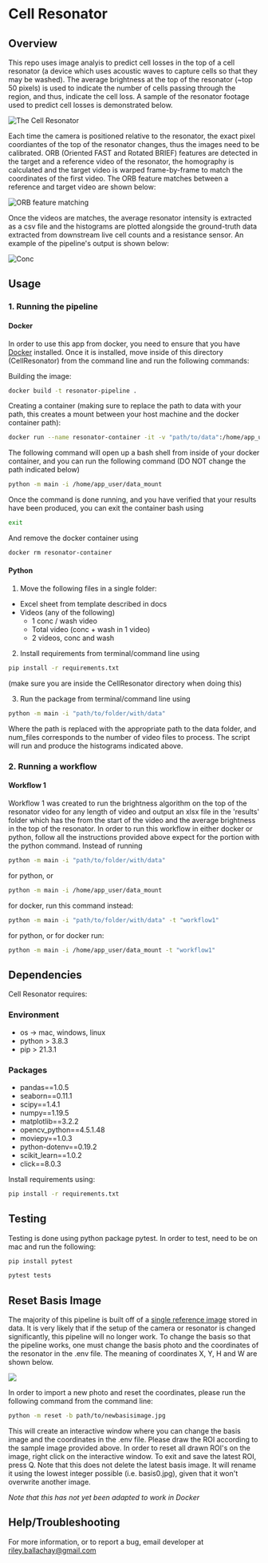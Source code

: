 # Cell Resonator

## Overview

This repo uses image analyis to predict cell losses in the top of a cell resonator (a device which uses acoustic waves to capture cells so that they may be washed). The average brightness at the top of the resonator (~top 50 pixels) is used to indicate the number of cells passing through the region, and thus, indicate the cell loss. A sample of the resonator footage used to predict cell losses is demonstrated below.

![](docs/gifs/restonator.gif "Τhe Cell Resonator")


Each time the camera is positioned relative to the resonator, the exact pixel coordiantes of the top of the resonator changes, thus the images need to be calibrated. ORB (Oriented FAST and Rotated BRIEF) features are detected in the target and a reference video of the resonator, the homography is calculated and the target video is warped frame-by-frame to match the coordinates of the first video. The ORB feature matches between a reference and target video are shown below: 

![](docs/images/matches.jpg "ORB feature matching")

Once the videos are matches, the average resonator intensity is extracted as a csv file and the histograms are plotted alongside the ground-truth data extracted from downstream live cell counts and a resistance sensor. An example of the pipeline's output is shown below:

![](docs/images/results.png "Conc") 

## Usage

### 1. Running the pipeline

#### Docker

In order to use this app from docker, you need to ensure that you have [Docker](https://www.docker.com/products/docker-desktop) installed. Once it is installed, move inside of this directory (CellResonator) from the command line and run the following commands: 

Building the image:

```bash
docker build -t resonator-pipeline .
```

Creating a container (making sure to replace the path to data with your path, this creates a mount between your host machine and the docker container path):

```bash
docker run --name resonator-container -it -v "path/to/data":/home/app_user/data_mount resonator-pipeline
```

The following command will open up a bash shell from inside of your docker container, and you can run the following command (DO NOT change the path indicated below)

```bash
python -m main -i /home/app_user/data_mount
```

Once the command is done running, and you have verified that your results have been produced, you can exit the container bash using

```bash
exit
```

And remove the docker container using 

```bash
docker rm resonator-container
```


#### Python 

1. Move the following files in a single folder:

* Excel sheet from template described in docs
* Videos (any of the following)
    * 1 conc / wash video
    * Total video (conc + wash in 1 video) 
    * 2 videos, conc and wash

2. Install requirements from terminal/command line using

```bash
pip install -r requirements.txt
```

(make sure you are inside the CellResonator directory when doing this)

3. Run the package from terminal/command line using

```bash
python -m main -i "path/to/folder/with/data" 
```

Where the path is replaced with the appropriate path to the data folder, and num_files corresponds to the number of video files to process. The script will run and produce the histograms indicated above.

### 2. Running a workflow

#### Workflow 1 

Workflow 1 was created to run the brightness algorithm on the top of the resonator video for any length of video and output an xlsx file in the 'results' folder which has the from the start of the video and the average brightness in the top of the resonator. In order to run this workflow in either docker or python, follow all the instructions provided above expect for the portion with the python command. Instead of running

```bash
python -m main -i "path/to/folder/with/data"
```

for python, or 

```bash
python -m main -i /home/app_user/data_mount
```

for docker, run this command instead:

```bash
python -m main -i "path/to/folder/with/data" -t "workflow1"
```

for python, or for docker run:

```bash
python -m main -i /home/app_user/data_mount -t "workflow1"
```


## Dependencies

Cell Resonator requires:

### Environment
* os -> mac, windows, linux
* python > 3.8.3
* pip > 21.3.1

### Packages
* pandas==1.0.5
* seaborn==0.11.1
* scipy==1.4.1
* numpy==1.19.5
* matplotlib==3.2.2
* opencv_python==4.5.1.48
* moviepy==1.0.3
* python-dotenv==0.19.2
* scikit_learn==1.0.2
* click==8.0.3

Install requirements using:
```bash
pip install -r requirements.txt
```

## Testing

Testing is done using python package pytest. In order to test, need to be on mac and run the following:
```bash
pip install pytest

pytest tests
```

## Reset Basis Image

The majority of this pipeline is built off of a [single reference image](data/basis.jpg) stored in data. It is very likely that if the setup of the camera or resonator is changed significantly, this pipeline will no longer work. To change the basis so that the pipeline works, one must change the basis photo and the coordinates of the resonator in the .env file. The meaning of coordinates X, Y, H and W are shown below. 

![](data/basis_coords_ex.jpeg)

In order to import a new photo and reset the coordinates, please run the following command from the command line:

```bash
python -m reset -b path/to/newbasisimage.jpg
```

This will create an interactive window where you can change the basis image and the coordinates in the .env file. Please draw the ROI according to the sample image provided above. In order to reset all drawn ROI's on the image, right click on the interactive window. To exit and save the latest ROI, press Q. Note that this does not delete the latest basis image. It will rename it using the lowest integer possible (i.e. basis0.jpg), given that it won't overwrite another image. 

_Note that this has not yet been adapted to work in Docker_

## Help/Troubleshooting

For more information, or to report a bug, email developer at riley.ballachay@gmail.com